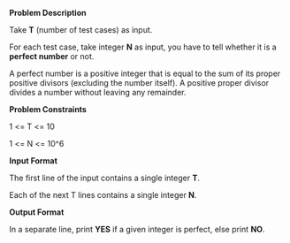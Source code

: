 **Problem Description**

Take **T** (number of test cases) as input.

For each test case, take integer **N** as input, you have to tell whether it is a **perfect number** or not.

A perfect number is a positive integer that is equal to the sum of its proper positive divisors (excluding the number itself). A positive proper divisor divides a number without leaving any remainder.


**Problem Constraints**

1 <= T <= 10

1 <= N <= 10^6


**Input Format**

The first line of the input contains a single integer **T**.

Each of the next T lines contains a single integer **N**.


**Output Format**

In a separate line, print **YES** if a given integer is perfect, else print **NO**.